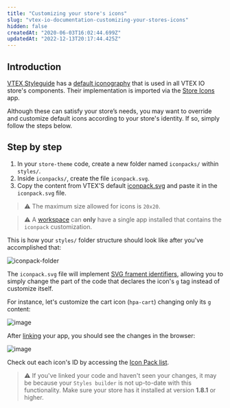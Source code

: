 ```yaml
---
title: "Customizing your store's icons"
slug: "vtex-io-documentation-customizing-your-stores-icons"
hidden: false
createdAt: "2020-06-03T16:02:44.699Z"
updatedAt: "2022-12-13T20:17:44.425Z"
---
```


## Introduction

[VTEX Styleguide](https://styleguide.vtex.com) has a [default iconography](https://styleguide.vtex.com/#/Icons) that is used in all VTEX IO store's components. Their implementation is imported via the [Store Icons](https://github.com/vtex-apps/store-icons) app.

Although these can satisfy your store’s needs, you may want to override and customize default icons according to your store's identity. If so, simply follow the steps below.

## Step by step

1. In your `store-theme` code, create a new folder named `iconpacks/` within `styles/`.
2. Inside `iconpacks/`, create the file `iconpack.svg`.
3. Copy the content from VTEX'S default [iconpack.svg](https://github.com/vtex-apps/store-icons/blob/master/styles/iconpacks/iconpack.svg?short_path=62ebf4b) and paste it in the `iconpack.svg` file.

> ⚠️ The maximum size allowed for icons is `20x20`.

> ⚠️ A [workspace](https://developers.vtex.com/docs/guides/vtex-io-documentation-workspace) can **only** have a single app installed that contains the `iconpack` customization.

This is how your `styles/` folder structure should look like after you've accomplished that:

![iconpack-folder](https://cdn.jsdelivr.net/gh/vtexdocs/dev-portal-content@main/images/vtex-io-documentation-customizing-your-stores-icons-0.png)

The `iconpack.svg` file will implement [SVG frament identifiers](https://css-tricks.com/svg-fragment-identifiers-work/), allowing you to simply change the part of the code that declares the icon's `g` tag instead of customize itself.

For instance, let's customize the cart icon (`hpa-cart`) changing only its `g` content:

![image](https://cdn.jsdelivr.net/gh/vtexdocs/dev-portal-content@main/images/vtex-io-documentation-customizing-your-stores-icons-1.png)

After [linking](https://developers.vtex.com/docs/guides/vtex-io-documentation-linking-an-app) your app, you should see the changes in the browser:

![image](https://cdn.jsdelivr.net/gh/vtexdocs/dev-portal-content@main/images/vtex-io-documentation-customizing-your-stores-icons-2.png)

Check out each icon's ID by accessing the [Icon Pack list](https://github.com/vtex-apps/store-icons/blob/cbbb1b82bfca247a811d146b1e2cafb642db1928/docs/ICONPACK.md).

> ⚠️ If you've linked your code and haven't seen your changes, it may be because your `Styles builder` is not up-to-date with this functionality. Make sure your store has it installed at version **1.8.1** or higher.
